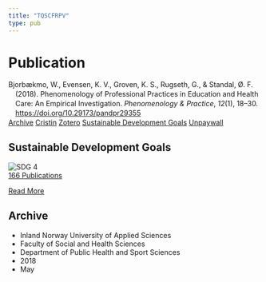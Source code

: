 ```yaml
---
title: "TQSCFRPV"
type: pub
---
```

<h1>Publication</h1>
<article id="csl-bib-container-TQSCFRPV" class="csl-bib-container">
  <div class="csl-bib-body" style="line-height: 1.35; padding-left: 1em; text-indent:-1em;">
  <div class="csl-entry">Bjorb&#xE6;kmo, W., Evensen, K. V., Groven, K. S., Rugseth, G., &amp; Standal, &#xD8;. F. (2018). Phenomenology of Professional Practices in Education and Health Care: An Empirical Investigation. <i>Phenomenology &amp; Practice</i>, <i>12</i>(1), 18&#x2013;30. <a href="https://doi.org/10.29173/pandpr29355">https://doi.org/10.29173/pandpr29355</a></div>
</div>
  <div class="csl-bib-buttons">
    <a href="#taxonomy-article-TQSCFRPV" class="csl-bib-button">Archive</a>
    <a href alt="Cristin URL" class="csl-bib-button">Cristin</a>
    <a href alt="Zotero URL" class="csl-bib-button">Zotero</a>
    <a href="#sdg-article-TQSCFRPV" class="csl-bib-button">Sustainable Development Goals</a>
    <a href="https://journals.library.ualberta.ca/pandpr/index.php/pandpr/article/view/29355/21368" class="csl-bib-button">Unpaywall</a>
  </div>
  <div id="csl-bib-meta-container-TQSCFRPV"></div>
</article>
<div id="csl-bib-meta-TQSCFRPV" class="csl-bib-meta">
  <article id="sdg-article-TQSCFRPV" class="sdg-article">
    <h1>Sustainable Development Goals</h1>
    <div class="sdg-container"><div id="sdg4" class="sdg">
<img src="{{< params subfolder >}}images/sdg/sdg04_en.png" class="image" alt="SDG 4">
<div class="sdg-overlay">
<a href="{{< params subfolder >}}en/archive/?sdg=4#archive" class="sdg-publication-count"><span>166</span> Publications</a>
<p><a href="https://sdgs.un.org/goals/goal4" class="sdg-read-more">Read More</a></p>
</div>
</div></div>
  </article>
  <article id="taxonomy-article-TQSCFRPV" class="taxonomy-article">
    <h1>Archive</h1>
    <ul>
      <li>Inland Norway University of Applied Sciences</li>
      <li>Faculty of Social and Health Sciences</li>
      <li>Department of Public Health and Sport Sciences</li>
      <li>2018</li>
      <li>May</li>
    </ul>
  </article>
</div>
